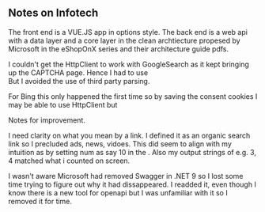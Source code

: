 ## Notes on Infotech

The front end is a VUE.JS app in options style.
The back end is a web api with a data layer and a core layer in the clean archtiecture propesed by Microsoft in the eShopOnX series and their architecture guide pdfs.

I couldn't get the HttpClient to work with GoogleSearch as it kept bringing up the CAPTCHA page.  Hence I had to use  
But I avoided the use of third party parsing.  

For Bing this only happened the first time so by saving the consent cookies I may be able to use HttpClient but 

Notes for improvement.

I need clarity on what you mean by a link.  I defined it as an organic search link so I precluded ads, news, vidoes.  This did seem to align with my intuition as by setting num as say 10 in the .  Also my output strings of e.g. 3, 4 matched what i counted on screen.

I wasn't aware Microsoft had removed Swagger in .NET 9 so I lost some time trying to figure out why it had dissappeared.  I readded it, even though I know there is a new tool for openapi but I was unfamiliar with it so I removed it for time.

